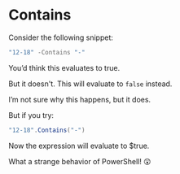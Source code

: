 # Contains

Consider the following snippet:

```powershell
"12-18" -Contains "-"
```

You’d think this evaluates to true.

But it doesn't. This will evaluate to `false` instead. 

I’m not sure why this happens, but it does.

But if you try:

```powershell
"12-18".Contains("-")
```

Now the expression will evaluate to $true.

What a strange behavior of PowerShell! 😲
